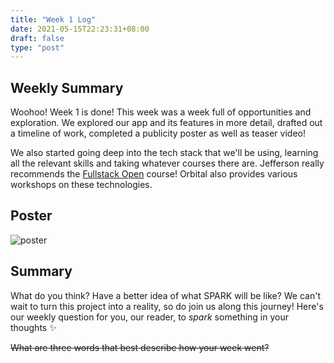 ```yaml
---
title: "Week 1 Log"
date: 2021-05-15T22:23:31+08:00
draft: false
type: "post"
---
```


## Weekly Summary

Woohoo! Week 1 is done! This week was a week full of opportunities and exploration. We explored our app and its features in more detail, drafted out a timeline of work, completed a publicity poster as well as teaser video!

We also started going deep into the tech stack that we'll be using, learning all the relevant skills and taking whatever courses there are. Jefferson really recommends the [Fullstack Open](https://fullstackopen.com/en/) course! Orbital also provides various workshops on these technologies.

## Poster

![poster](/images/002_poster.jpg)

## Summary

What do you think? Have a better idea of what SPARK will be like? We can't wait to turn this project into a reality, so do join us along this journey! Here's our weekly question for you, our reader, to *spark* something in your thoughts :sparkles:

~~What are three words that best describe how your week went?~~
